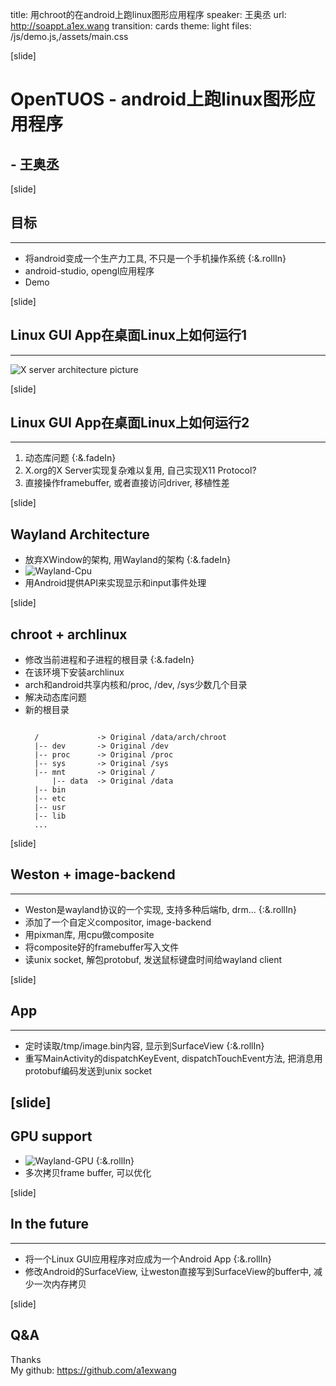 title: 用chroot的在android上跑linux图形应用程序
speaker: 王奥丞
url: http://soappt.a1ex.wang
transition: cards
theme: light
files: /js/demo.js,/assets/main.css

[slide]
# OpenTUOS - android上跑linux图形应用程序
## - 王奥丞

[slide]
## 目标
------ 
- 将android变成一个生产力工具, 不只是一个手机操作系统 {:&.rollIn}
- android-studio, opengl应用程序 
- Demo

[slide]
## Linux GUI App在桌面Linux上如何运行1
------
![X server architecture picture](/assets/x-architecture.png)

[slide]
## Linux GUI App在桌面Linux上如何运行2
------
1. 动态库问题 {:&.fadeIn}
1. X.org的X Server实现复杂难以复用, 自己实现X11 Protocol?
1. 直接操作framebuffer, 或者直接访问driver, 移植性差

[slide]
## Wayland Architecture
- 放弃XWindow的架构, 用Wayland的架构 {:&.fadeIn}
- ![Wayland-Cpu](/assets/cpu.png) 
- 用Android提供API来实现显示和input事件处理

[slide]
## chroot + archlinux
- 修改当前进程和子进程的根目录 {:&.fadeIn}
- 在该环境下安装archlinux
- arch和android共享内核和/proc, /dev, /sys少数几个目录
- 解决动态库问题
- 新的根目录
  ```

    /             -> Original /data/arch/chroot
    |-- dev       -> Original /dev
    |-- proc      -> Original /proc
    |-- sys       -> Original /sys
    |-- mnt       -> Original /
        |-- data  -> Original /data
    |-- bin
    |-- etc
    |-- usr
    |-- lib
    ...

  ```

[slide]
## Weston + image-backend
------
- Weston是wayland协议的一个实现, 支持多种后端fb, drm... {:&.rollIn}
- 添加了一个自定义compositor, image-backend
- 用pixman库, 用cpu做composite
- 将composite好的framebuffer写入文件
- 读unix socket, 解包protobuf, 发送鼠标键盘时间给wayland client

[slide]
## App
-----
- 定时读取/tmp/image.bin内容, 显示到SurfaceView {:&.rollIn}
- 重写MainActivity的dispatchKeyEvent, dispatchTouchEvent方法, 把消息用protobuf编码发送到unix socket

[slide]
-----
## GPU support
- ![Wayland-GPU](/assets/gpu.png) {:&.rollIn}
- 多次拷贝frame buffer, 可以优化

[slide]
## In the future
------
- 将一个Linux GUI应用程序对应成为一个Android App {:&.rollIn}
- 修改Android的SurfaceView, 让weston直接写到SurfaceView的buffer中, 减少一次内存拷贝

[slide]
## Q&A
Thanks <br/> 
My github: https://github.com/a1exwang
